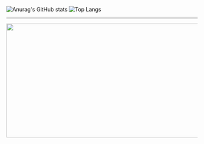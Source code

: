![Anurag's GitHub stats](https://github-readme-stats.vercel.app/api?username=Yeong-Huns&hide=stars,issues&show=reviews,prs_merged,prs_merged_percentage&show_icons=true&theme=transparent)
![Top Langs](https://github-readme-stats.vercel.app/api/top-langs/?username=Yeong-Huns&hide=css,less&langs_count=6&layout=donut)

* * *

<a href="https://github.com/devxb/gitanimals">
<img
  src="https://render.gitanimals.org/farms/Yeong-Huns"
  width="600"
  height="300"
/>
</a>
